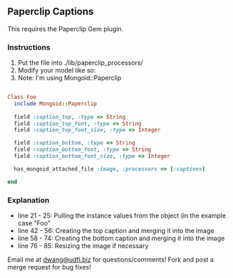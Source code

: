 ## Paperclip Captions
This requires the Paperclip Gem plugin.

### Instructions
1.  Put the file into ./lib/paperclip_processors/
2.  Modify your model like so:
3.  Note:  I'm using Mongoid::Paperclip 

```ruby

Class Foo
  include Mongoid::Paperclip
    
  field :caption_top, :type => String
  field :caption_top_font, :type => String
  field :caption_top_font_size, :type => Integer

  field :caption_bottom, :type => String
  field :caption_bottom_font, :type => String
  field :caption_bottom_font_size, :type => Integer

  has_mongoid_attached_file :image, :processors => [:captions]

end
```


### Explanation
* line 21 - 25:  Pulling the instance values from the object (in the example case "Foo"
* line 42 - 56:  Creating the top caption and merging it into the image
* line 58 - 74:  Creating the bottom caption and merging it into the image
* line 76 - 85:  Resizing the image if necessary

Email me at dwang@udfi.biz for questions/comments!  Fork and post a merge request for bug fixes!

